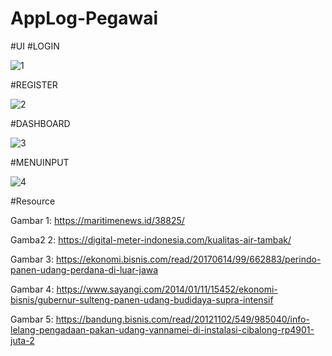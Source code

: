 # AppLog-Pegawai

#UI
#LOGIN

![1](https://user-images.githubusercontent.com/49858542/85214068-ab5eca00-b390-11ea-95ae-0b1db99ba9b2.JPG)

#REGISTER

![2](https://user-images.githubusercontent.com/49858542/85214069-b1ed4180-b390-11ea-8127-ec25bc9b0238.JPG)

#DASHBOARD

![3](https://user-images.githubusercontent.com/49858542/85214073-b7e32280-b390-11ea-990a-f9d22324432e.JPG)

#MENUINPUT

![4](https://user-images.githubusercontent.com/49858542/85214076-bd406d00-b390-11ea-9356-6d3189af31c6.JPG)


#Resource

Gambar 1: https://maritimenews.id/38825/

Gamba2 2: https://digital-meter-indonesia.com/kualitas-air-tambak/

Gambar 3: https://ekonomi.bisnis.com/read/20170614/99/662883/perindo-panen-udang-perdana-di-luar-jawa

Gambar 4: https://www.sayangi.com/2014/01/11/15452/ekonomi-bisnis/gubernur-sulteng-panen-udang-budidaya-supra-intensif

Gambar 5: https://bandung.bisnis.com/read/20121102/549/985040/info-lelang-pengadaan-pakan-udang-vannamei-di-instalasi-cibalong-rp4901-juta-2
